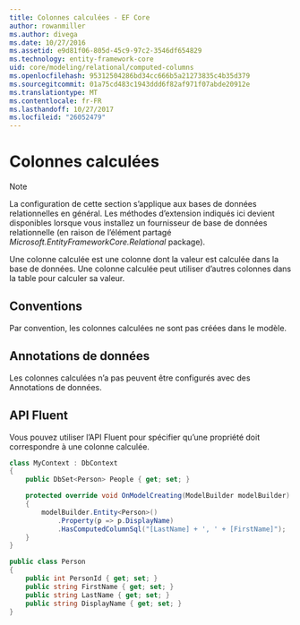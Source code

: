```yaml
---
title: Colonnes calculées - EF Core
author: rowanmiller
ms.author: divega
ms.date: 10/27/2016
ms.assetid: e9d81f06-805d-45c9-97c2-3546df654829
ms.technology: entity-framework-core
uid: core/modeling/relational/computed-columns
ms.openlocfilehash: 95312504286bd34cc666b5a21273835c4b35d379
ms.sourcegitcommit: 01a75cd483c1943ddd6f82af971f07abde20912e
ms.translationtype: MT
ms.contentlocale: fr-FR
ms.lasthandoff: 10/27/2017
ms.locfileid: "26052479"
---
```

# <a name="computed-columns"></a>Colonnes calculées

> [!NOTE]  
> La configuration de cette section s’applique aux bases de données relationnelles en général. Les méthodes d’extension indiqués ici devient disponibles lorsque vous installez un fournisseur de base de données relationnelle (en raison de l’élément partagé *Microsoft.EntityFrameworkCore.Relational* package).

Une colonne calculée est une colonne dont la valeur est calculée dans la base de données. Une colonne calculée peut utiliser d’autres colonnes dans la table pour calculer sa valeur.

## <a name="conventions"></a>Conventions

Par convention, les colonnes calculées ne sont pas créées dans le modèle.

## <a name="data-annotations"></a>Annotations de données

Les colonnes calculées n’a pas peuvent être configurés avec des Annotations de données.

## <a name="fluent-api"></a>API Fluent

Vous pouvez utiliser l’API Fluent pour spécifier qu’une propriété doit correspondre à une colonne calculée.

<!-- [!code-csharp[Main](samples/core/relational/Modeling/FluentAPI/Samples/Relational/ComputedColumn.cs?highlight=9)] -->
``` csharp
class MyContext : DbContext
{
    public DbSet<Person> People { get; set; }

    protected override void OnModelCreating(ModelBuilder modelBuilder)
    {
        modelBuilder.Entity<Person>()
            .Property(p => p.DisplayName)
            .HasComputedColumnSql("[LastName] + ', ' + [FirstName]");
    }
}

public class Person
{
    public int PersonId { get; set; }
    public string FirstName { get; set; }
    public string LastName { get; set; }
    public string DisplayName { get; set; }
}
```
